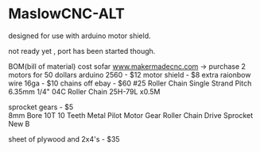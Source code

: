 # MaslowCNC-ALT
designed for use with arduino motor shield.

not ready yet , port has been started though.






BOM(bill of material) cost sofar
www.makermadecnc.com  -> purchase 2 motors for 50 dollars
arduino 2560 - $12
motor shield - $8
extra raionbow wire 16ga - $10
chains off ebay - $60
#25 Roller Chain Single Strand Pitch 6.35mm 1/4" 04C Roller Chain 25H-79L x0.5M


sprocket gears - $5  
8mm Bore 10T 10 Teeth Metal Pilot Motor Gear Roller Chain Drive Sprocket New B

sheet of plywood and 2x4's - $35
